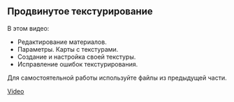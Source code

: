 ## Продвинутое текстурирование

В этом видео:

- Редактирование материалов.
- Параметры. Карты с текстурами.
- Создание и настройка своей текстуры.
- Исправление ошибок текстурирования.

Для самостоятельной работы используйте файлы из предыдущей части.

[Video](https://player.softculture.cc/embed/RHV/RHV_2.28.03_L2-1_Second_Day)

